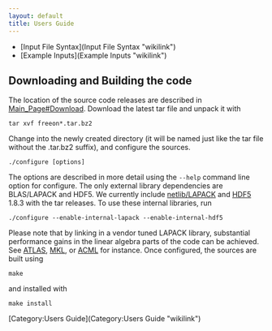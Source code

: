 ```yaml
---
layout: default
title: Users Guide
---
```


-   [Input File Syntax](Input File Syntax "wikilink")
-   [Example Inputs](Example Inputs "wikilink")

Downloading and Building the code
---------------------------------

The location of the source code releases are described in [Main\_Page\#Download](Main_Page#Download "wikilink"). Download the latest tar file and unpack it with

    tar xvf freeon*.tar.bz2

Change into the newly created directory (it will be named just like the tar file without the .tar.bz2 suffix), and configure the sources.

    ./configure [options]

The options are described in more detail using the `--help` command line option for configure. The only external library dependencies are BLAS/LAPACK and HDF5. We currently include [netlib/LAPACK](http://www.netlib.org/lapack/) and [HDF5](http://www.hdfgroup.org/HDF5/) 1.8.3 with the tar releases. To use these internal libraries, run

    ./configure --enable-internal-lapack --enable-internal-hdf5

Please note that by linking in a vendor tuned LAPACK library, substantial performance gains in the linear algebra parts of the code can be achieved. See [ATLAS](http://math-atlas.sourceforge.net/), [MKL](http://software.intel.com/en-us/articles/intel-mkl/), or [ACML](http://developer.amd.com/libraries/acml/pages/default.aspx) for instance. Once configured, the sources are built using

    make

and installed with

    make install

[Category:Users Guide](Category:Users Guide "wikilink")
